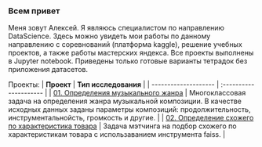 ### Всем привет

Меня зовут Алексей. Я являюсь специалистом по направлению DataScience. Здесь можно увидеть мои работы по данному направлению с соревнований (платформа kaggle), решение учебных проектов, а также работы мастерских яндекса. Все проекты выполнены в Jupyter notebook. Приведены только готовые варианты тетрадок без приложения датасетов.

Проекты:
| **Проект** | **Тип исследования** |
| -------------------- | :--------------------- |
| [01. Определения музыкального жанра](https://github.com/AndreevAlekseyV/DataScience_projects/tree/main/music_genry/notebook306b99cbff.ipynb) | Многоклассовая задача на определения жанра музыкальной композиции. В качестве исходных данных заданы параметры композиций: продолжительность, инструментальнойсть, громкость и другие. |
| [02. Определение схожего по характеристика товара](https://github.com/AndreevAlekseyV/DataScience_projects/blob/main/matching_poduct_selection/product-select_(application_of_FAISS).ipynb) | Задача мэтчинга на подбор схожего по характеристикам товара с использаванием инструмента faiss. | 
